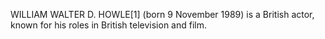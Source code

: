WILLIAM WALTER D. HOWLE[1] (born 9 November 1989) is a British actor, known for his roles in British television and film.

